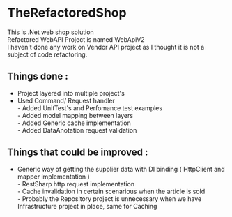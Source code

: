# TheRefactoredShop
This is .Net web shop solution
<br/>
Refactored WebAPI Project is named WebApiV2
<br/>I haven't done any work on Vendor API project as I thought it is not a subject of code refactoring.


## Things done : 
- Project layered into multiple project's
- Used Command/ Request handler 
<br/>- Added UnitTest's and Perfomance test examples
<br/>- Added model mapping between layers
<br/>- Added Generic cache implementation
<br/>- Added DataAnotation request validation 


## Things that could be improved : 
- Generic way of getting the supplier data with DI binding ( HttpClient and mapper implementation ) 
<br/>- RestSharp http request implementation
<br/>- Cache invalidation in certain scenarious when the article is sold
<br/>- Probably the Repository project is unnecessary when we have Infrastructure project in place, same for Caching


